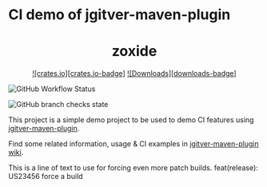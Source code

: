 # CI demo of jgitver-maven-plugin


<div align="center">
  
  

# zoxide

[![crates.io][crates.io-badge]][releases]
[![Downloads][downloads-badge]][releases]
</div>

![GitHub Workflow Status](https://img.shields.io/github/workflow/status/aboveproperty/ci-cd-demo/Release?style=plastic)

![GitHub branch checks state](https://img.shields.io/github/checks-status/aboveproperty/ci-cd-demo/main?style=plastic)

This project is a simple demo project to be used to demo CI features using [jgitver-maven-plugin](https://github.com/jgitver/jgitver-maven-plugin).

Find some related information, usage & CI examples in [jgitver-maven-plugin wiki](https://github.com/jgitver/jgitver-maven-plugin/wiki).

This is a line of text to use for forcing even more patch builds.
feat(release): US23456 force a build

[Release-badge]: https://img.shields.io/github/workflow/status/aboveproperty/ci-cd-demo/Release?style=plastic
[crates.io]: https://crates.io/crates/zoxide
[releases]: https://github.com/orgs/aboveproperty/packages?repo_name=ci-cd-demo
